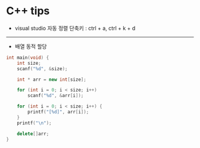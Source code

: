 # C++ tips
- visual studio 자동 정렬 단축키 : ctrl + a, ctrl + k + d
---
- 배열 동적 할당
```c++
int main(void) {
	int size;
	scanf("%d", &size);

	int * arr = new int[size];

	for (int i = 0; i < size; i++)
		scanf("%d", &arr[i]);

	for (int i = 0; i < size; i++) {
		printf("[%d]", arr[i]);
	}
	printf("\n");

	delete[]arr;
}
```
